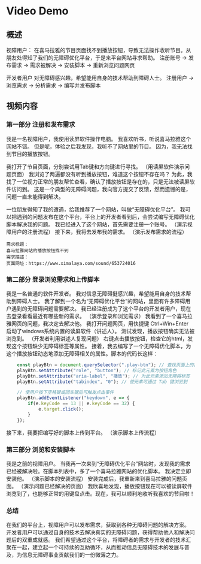 # Video Demo

## 概述

视障用户：
在喜马拉雅的节目页面找不到播放按钮，导致无法操作收听节目。从朋友处得知了我们的无障碍优化平台，于是来平台网站寻求帮助。
注册账号 -> 发布需求 -> 需求被解决 -> 安装脚本 -> 重新浏览问题网页

开发者用户
对无障碍感兴趣，希望能用自身的技术帮助到障碍人士。
注册用户 -> 浏览需求 -> 分析需求 -> 编写并发布脚本

## 视频内容

### 第一部分 注册和发布需求

我是一名视障用户，我使用读屏软件操作电脑。
我喜欢听书，听说喜马拉雅这个网站不错。
但是呢，体验之后我发现，我听不了网站里的节目。
因为，我无法找到节目的播放按钮。

我打开了节目页面，分别尝试用Tab键和方向键进行寻找。
（用读屏软件演示问题页面）
我浏览了两遍都没有听到播放按钮，难道这个按钮不存在吗？
为此，我找了一位视力正常的朋友帮忙查看，确认了播放按钮是存在的，只是无法被读屏软件访问到。
这是一个典型的无障碍问题，我向官方提交了反馈，然而遗憾的是，问题一直未能得到解决。

一位朋友得知了我的遭遇，给我推荐了一个网站，叫做“无障碍优化平台”。
我可以把遇到的问题发布在这个平台，平台上的开发者看到后，会尝试编写无障碍优化脚本解决我的问题。
我已经进入了这个网站，首先需要注册一个账号。
（演示视障用户的注册流程）
接下来，我将去发布我的需求。
（演示发布需求的流程）
```
需求标题：
喜马拉雅网站的播放按钮找不到
需求描述：
页面网址：https://www.ximalaya.com/sound/653724016
```

### 第二部分 登录浏览需求和上传脚本

我是一名普通的软件开发者。
我对信息无障碍挺感兴趣，希望能用自身的技术帮助到障碍人士。
我了解到一个名为“无障碍优化平台”的网站，里面有许多障碍用户遇到的无障碍问题需要解决。
我已经注册成为了这个平台的开发者用户，现在去登录看看最近有哪些新的需求。
（演示登录和浏览需求）
我看到了一个喜马拉雅网页的问题，我决定去解决他。
我打开问题网页，用快捷键 Ctrl+Win+Enter 启动了windows系统内置的读屏软件（讲述人）。
测试发现，播放按钮确实无法被浏览到。
（开发者利用讲述人复现问题）
右键点击播放按钮，检查它的html，发现这个按钮缺少无障碍标签等属性。
接着，我去编写了一个无障碍优化脚本，为这个播放按钮动态地添加无障碍相关的属性。脚本的代码长这样：
```javascript
	const playBtn = document.querySelector(".play-btn"); // 查找页面上的播放按钮元素
	playBtn.setAttribute("role", "button"); // 标记此元素为按钮角色
	playBtn.setAttribute("aria-label", "播放"); // 为此元素添加无障碍标签
	playBtn.setAttribute("tabindex", "0"); // 使元素可通过 Tab 键浏览到

	// 使用户按下空格键或回车键后可触发点击事件
	playBtn.addEventListener("keydown", e => {
		if(e.keyCode == 13 || e.keyCode == 32) {
			e.target.click();
		}
	});
```

接下来，我要把编写好的脚本上传到平台。
（演示脚本上传流程）


### 第三部分 浏览和安装脚本

我是之前的视障用户。
当我再一次来到“无障碍优化平台”网站时，发现我的需求已经被解决啦。在脚本列表中，多了一个喜马拉雅网站的优化脚本。
我决定立即安装他。
（演示脚本的安装流程）
安装完成后，我重新来到喜马拉雅的问题页面。
（演示问题已经解决的页面）
我欣喜地发现，播放按钮现在可以被读屏软件浏览到了，也能够正常的用键盘点击。现在，我可以顺利地收听我喜欢的节目啦！

### 总结

在我们的平台上，视障用户可以发布需求，获取到各种无障碍问题的解决方案。
开发者用户可以通过自身的技术去解决真实的无障碍问题，获得帮助他人和解决问题后的双重成就感。
我们希望通过这个平台，将障碍者的需求与开发者的技术汇聚在一起，建立起一个可持续的互助循环，从而推动信息无障碍技术的发展与普及，为信息无障碍事业贡献我们的一份微薄之力。
